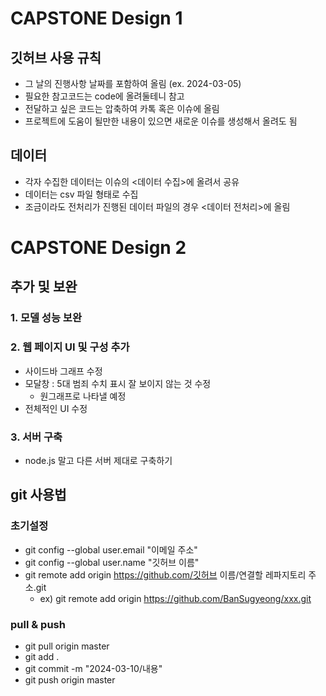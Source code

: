 # CAPSTONE Design 1
## 깃허브 사용 규칙
- 그 날의 진행사항 날짜를 포함하여 올림 (ex. 2024-03-05)
- 필요한 참고코드는 code에 올려둘테니 참고
- 전달하고 싶은 코드는 압축하여 카톡 혹은 이슈에 올림
- 프로젝트에 도움이 될만한 내용이 있으면 새로운 이슈를 생성해서 올려도 됨

## 데이터
- 각자 수집한 데이터는 이슈의 <데이터 수집>에 올려서 공유
- 데이터는 csv 파일 형태로 수집
- 조금이라도 전처리가 진행된 데이터 파일의 경우 <데이터 전처리>에 올림

# CAPSTONE Design 2
## 추가 및 보완
### 1. 모델 성능 보완
### 2. 웹 페이지 UI 및 구성 추가
- 사이드바 그래프 수정
- 모달창 : 5대 범죄 수치 표시 잘 보이지 않는 것 수정
  - 원그래프로 나타낼 예정
- 전체적인 UI 수정

### 3. 서버 구축
- node.js 말고 다른 서버 제대로 구축하기

## git 사용법
### 초기설정
- git config --global user.email "이메일 주소"
- git config --global user.name "깃허브 이름"
- git remote add origin https://github.com/깃허브 이름/연결할 레파지토리 주소.git
  - ex) git remote add origin https://github.com/BanSugyeong/xxx.git

### pull & push
- git pull origin master
- git add .
- git commit -m "2024-03-10/내용"
- git push origin master
